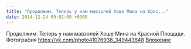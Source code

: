 ```yaml
---
title: "Продолжим. Теперь у нам мавзолей Хоше Мина на Крас..."
date: 2014-12-24 09:02:00 +0300
---
```


Продолжим. Теперь у нам мавзолей Хоше Мина на Красной Площади.
Фотография
<a class="vk-attach" href="https://vk.com/photo41076938_349443648">https://vk.com/photo41076938_349443648</a>
<a class="vk-attach" href="https://vk.com/photo41076938_349443648">Вложение</a>

